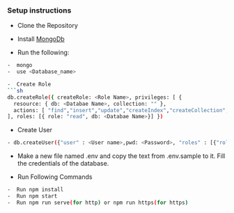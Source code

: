 ### Setup instructions
- Clone the Repository
-  Install [MongoDb](https://www.digitalocean.com/community/tutorials/how-to-install-mongodb-on-ubuntu-16-04)

- Run the following:
```sh
-  mongo
-  use <Database_name>

-  Create Role 
```sh 
db.createRole({ createRole: <Role Name>, privileges: [ {
  resource: { db: <Databae Name>, collection: "" },
  actions: [ "find","insert","update","createIndex","createCollection","remove" ]}
], roles: [{ role: "read", db: <Databae Name>}] })
```
- Create User
```sh
- db.createUser({"user" : <User name>,pwd: <Password>, "roles" : [{"role" : <Role Name Created>, "db" : <Databae Name>}]})
```
- Make a new file named .env and copy the text from .env.sample to it. Fill the credentials of the database.

- Run Following Commands

```sh
-  Run npm install
-  Run npm start
-  Run npm run serve(for http) or npm run https(for https)
```